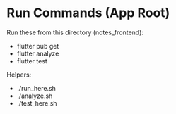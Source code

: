 # Run Commands (App Root)

Run these from this directory (notes_frontend):

- flutter pub get
- flutter analyze
- flutter test

Helpers:
- ./run_here.sh
- ./analyze.sh
- ./test_here.sh

